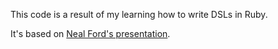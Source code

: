 This code is a result of my learning how to write DSLs in Ruby.

It's based on [Neal Ford's presentation](http://www.scribd.com/doc/12709855/Advanced-DSLs-in-Ruby). 
